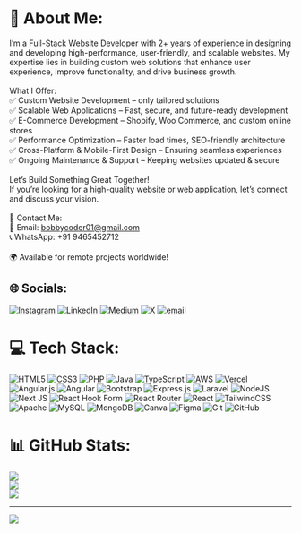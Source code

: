 # 💫 About Me:
I’m a Full-Stack Website Developer with 2+ years of experience in designing and developing high-performance, user-friendly, and scalable websites. My expertise lies in building custom web solutions that enhance user experience, improve functionality, and drive business growth.<br><br>What I Offer:<br>✅ Custom Website Development – only tailored solutions<br>✅ Scalable Web Applications – Fast, secure, and future-ready development<br>✅ E-Commerce Development – Shopify, Woo Commerce, and custom online stores<br>✅ Performance Optimization – Faster load times, SEO-friendly architecture<br>✅ Cross-Platform & Mobile-First Design – Ensuring seamless experiences<br>✅ Ongoing Maintenance & Support – Keeping websites updated & secure<br><br>Let’s Build Something Great Together!<br>If you’re looking for a high-quality website or web application, let’s connect and discuss your vision.<br><br>📩 Contact Me:<br>📧 Email: bobbycoder01@gmail.com<br>📞 WhatsApp: +91 9465452712<br><br>🌍 Available for remote projects worldwide!


## 🌐 Socials:
[![Instagram](https://img.shields.io/badge/Instagram-%23E4405F.svg?logo=Instagram&logoColor=white)](https://instagram.com/bobbyofficial94) [![LinkedIn](https://img.shields.io/badge/LinkedIn-%230077B5.svg?logo=linkedin&logoColor=white)](https://linkedin.com/in/bobbycoder01) [![Medium](https://img.shields.io/badge/Medium-12100E?logo=medium&logoColor=white)](https://medium.com/@bobbycoder01) [![X](https://img.shields.io/badge/X-black.svg?logo=X&logoColor=white)](https://x.com/bobbycoder01) [![email](https://img.shields.io/badge/Email-D14836?logo=gmail&logoColor=white)](mailto:bobbycoder01@gmail.com) 

# 💻 Tech Stack:
![HTML5](https://img.shields.io/badge/html5-%23E34F26.svg?style=plastic&logo=html5&logoColor=white) ![CSS3](https://img.shields.io/badge/css3-%231572B6.svg?style=plastic&logo=css3&logoColor=white) ![PHP](https://img.shields.io/badge/php-%23777BB4.svg?style=plastic&logo=php&logoColor=white) ![Java](https://img.shields.io/badge/java-%23ED8B00.svg?style=plastic&logo=openjdk&logoColor=white) ![TypeScript](https://img.shields.io/badge/typescript-%23007ACC.svg?style=plastic&logo=typescript&logoColor=white) ![AWS](https://img.shields.io/badge/AWS-%23FF9900.svg?style=plastic&logo=amazon-aws&logoColor=white) ![Vercel](https://img.shields.io/badge/vercel-%23000000.svg?style=plastic&logo=vercel&logoColor=white) ![Angular.js](https://img.shields.io/badge/angular.js-%23E23237.svg?style=plastic&logo=angularjs&logoColor=white) ![Angular](https://img.shields.io/badge/angular-%23DD0031.svg?style=plastic&logo=angular&logoColor=white) ![Bootstrap](https://img.shields.io/badge/bootstrap-%238511FA.svg?style=plastic&logo=bootstrap&logoColor=white) ![Express.js](https://img.shields.io/badge/express.js-%23404d59.svg?style=plastic&logo=express&logoColor=%2361DAFB) ![Laravel](https://img.shields.io/badge/laravel-%23FF2D20.svg?style=plastic&logo=laravel&logoColor=white) ![NodeJS](https://img.shields.io/badge/node.js-6DA55F?style=plastic&logo=node.js&logoColor=white) ![Next JS](https://img.shields.io/badge/Next-black?style=plastic&logo=next.js&logoColor=white) ![React Hook Form](https://img.shields.io/badge/React%20Hook%20Form-%23EC5990.svg?style=plastic&logo=reacthookform&logoColor=white) ![React Router](https://img.shields.io/badge/React_Router-CA4245?style=plastic&logo=react-router&logoColor=white) ![React](https://img.shields.io/badge/react-%2320232a.svg?style=plastic&logo=react&logoColor=%2361DAFB) ![TailwindCSS](https://img.shields.io/badge/tailwindcss-%2338B2AC.svg?style=plastic&logo=tailwind-css&logoColor=white) ![Apache](https://img.shields.io/badge/apache-%23D42029.svg?style=plastic&logo=apache&logoColor=white) ![MySQL](https://img.shields.io/badge/mysql-4479A1.svg?style=plastic&logo=mysql&logoColor=white) ![MongoDB](https://img.shields.io/badge/MongoDB-%234ea94b.svg?style=plastic&logo=mongodb&logoColor=white) ![Canva](https://img.shields.io/badge/Canva-%2300C4CC.svg?style=plastic&logo=Canva&logoColor=white) ![Figma](https://img.shields.io/badge/figma-%23F24E1E.svg?style=plastic&logo=figma&logoColor=white) ![Git](https://img.shields.io/badge/git-%23F05033.svg?style=plastic&logo=git&logoColor=white) ![GitHub](https://img.shields.io/badge/github-%23121011.svg?style=plastic&logo=github&logoColor=white)
# 📊 GitHub Stats:
![](https://github-readme-stats.vercel.app/api?username=bobbycoder01&theme=dark&hide_border=false&include_all_commits=true&count_private=true)<br/>
![](https://nirzak-streak-stats.vercel.app/?user=bobbycoder01&theme=dark&hide_border=false)<br/>
![](https://github-readme-stats.vercel.app/api/top-langs/?username=bobbycoder01&theme=dark&hide_border=false&include_all_commits=true&count_private=true&layout=compact)

---
[![](https://visitcount.itsvg.in/api?id=bobbycoder01&icon=9&color=0)](https://visitcount.itsvg.in)

<!-- Proudly created with GPRM ( https://gprm.itsvg.in ) -->
